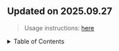 ## Updated on 2025.09.27
> Usage instructions: [here](./docs/README.md#usage)

<details>
  <summary>Table of Contents</summary>
  <ol>
    <li><a href=#manipulation>Manipulation</a></li>
    <li><a href=#vlm>VLM</a></li>
    <li><a href=#vla>VLA</a></li>
    <li><a href=#humanoid>Humanoid</a></li>
    <li><a href=#dexterous>Dexterous</a></li>
    <li><a href=#interaction>Interaction</a></li>
    <li><a href=#world-model>World Model</a></li>
    <li><a href=#3dgs/nerf>3DGS/NeRF</a></li>
  </ol>
</details>

